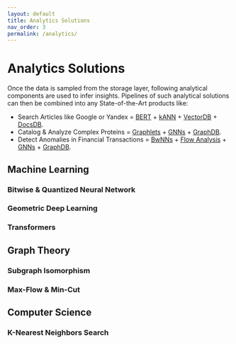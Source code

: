 ```yaml
---
layout: default
title: Analytics Solutions
nav_order: 3
permalink: /analytics/
---
```


# Analytics Solutions

Once the data is sampled from the storage layer, following analytical components are used to infer insights. Pipelines of such analytical solutions can then be combined into any State-of-the-Art products like:

* Search Articles like Google or Yandex = [BERT](#transformers) + [kANN](#k-nearest-neighbors-search) + [VectorDB](/storage/graphs) + [DocsDB](/storage/texts).
* Catalog & Analyze Complex Proteins = [Graphlets](#subgraph-isomorphism) + [GNNs](#geometric-deep-learning) + [GraphDB](/storage/graphs).
* Detect Anomalies in Financial Transactions = [BwNNs](#bitwise--quantized-neural-network) + [Flow Analysis](#max-flow--min-cut) + [GNNs](#geometric-deep-learning) + [GraphDB](/storage/graphs).

## Machine Learning

### Bitwise & Quantized Neural Network

### Geometric Deep Learning

### Transformers

## Graph Theory

### Subgraph Isomorphism

### Max-Flow & Min-Cut

## Computer Science

### K-Nearest Neighbors Search
